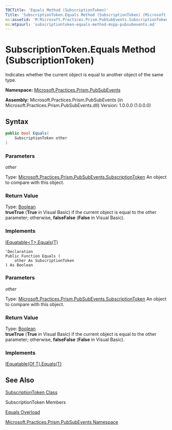 ```yaml
---
TOCTitle: 'Equals Method (SubscriptionToken)'
Title: 'SubscriptionToken.Equals Method (SubscriptionToken) (Microsoft.Practices.Prism.PubSubEvents)'
ms:assetid: 'M:Microsoft.Practices.Prism.PubSubEvents.SubscriptionToken.Equals(Microsoft.Practices.Prism.PubSubEvents.SubscriptionToken)'
ms:mtpsurl: 'subscriptiontoken-equals-method-mspp-pubsubevents.md'
---
```


# SubscriptionToken.Equals Method (SubscriptionToken)

Indicates whether the current object is equal to another object of the same type.

**Namespace:** [Microsoft.Practices.Prism.PubSubEvents](mspp-pubsubevents-namespace.md)

**Assembly:** Microsoft.Practices.Prism.PubSubEvents (in Microsoft.Practices.Prism.PubSubEvents.dll) Version: 1.0.0.0 (1.0.0.0)

## Syntax

```C#
public bool Equals(
	SubscriptionToken other
)
```

### Parameters

*other*

Type: [Microsoft.Practices.Prism.PubSubEvents.SubscriptionToken](subscriptiontoken-class-mspp-pubsubevents.md)
	An object to compare with this object.

### Return Value

Type: [Boolean](http://msdn.microsoft.com/en-us/library/a28wyd50)<br/>
**trueTrue** (**True** in Visual Basic) if the current object is equal to the other parameter; otherwise, **falseFalse** (**False** in Visual Basic).
### Implements

[IEquatable&lt;T&gt;.Equals(T)](http://msdn2.microsoft.com/en-us/library/ms131190)


```VB
'Declaration
Public Function Equals ( 
	other As SubscriptionToken
) As Boolean
```

### Parameters

*other*

Type: [Microsoft.Practices.Prism.PubSubEvents.SubscriptionToken](subscriptiontoken-class-mspp-pubsubevents.md)
	An object to compare with this object.

### Return Value

Type: [Boolean](http://msdn.microsoft.com/en-us/library/a28wyd50)<br/>
**trueTrue** (**True** in Visual Basic) if the current object is equal to the other parameter; otherwise, **falseFalse** (**False** in Visual Basic).
### Implements

[IEquatable(Of T).Equals(T)](http://msdn.microsoft.com/en-us/library/ms131190)

## See Also

[SubscriptionToken Class](subscriptiontoken-class-mspp-pubsubevents.md)

SubscriptionToken Members

[Equals Overload](subscriptiontoken-equals-method-mspp-pubsubevents.md)

[Microsoft.Practices.Prism.PubSubEvents Namespace](mspp-pubsubevents-namespace.md)
